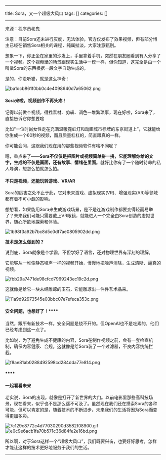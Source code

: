 
--- 
title:  Sora，又一个超级大风口 
tags: []
categories: [] 

---
来源：程序员老鬼

注意：目前Sora还未进行灰度，无法体验，官方仅发布了效果视频，但有部分博主已经在销售Sora相关的课程，纯属扯淡，大家注意甄别。

想象一下，你正坐在家里的沙发上，手里拿着手机，突然在朋友圈看到有人分享了一个视频。这个视频里的场景跟现实生活中一模一样，但你知道，这完全是由一个叫做Sora的东西根据一段文字自动生成的。

是的，你没听错，就是这么神奇！

<img src="https://img-blog.csdnimg.cn/img_convert/ba1dcb861f0bb0c4e4098640d7a65062.png" alt="ba1dcb861f0bb0c4e4098640d7a65062.png">

#### **Sora来啦，视频创作不再头疼！**

记得以前做个视频，得找素材、剪辑、调色一堆繁琐事，现在好啦，Sora来了，直接告诉它你想要啥

比如“一位时尚女性走在充满温暖霓虹灯和动画城市标牌的东京街道上”，它就能给你生成一个60秒的视频，而且质量杠杠的，简直跟真的一样。

你可能会问，这跟我们现在用的那些视频软件有啥不同呢？

嗯，重点来了——**Sora不仅仅是把图片或视频简单拼一拼，它能理解你给的文字，生成的不仅是画面，还有故事、情绪在里面**。就好比你有了一个随时待命的私人导演，想怎么拍就怎么拍。

#### **不只是视频，还能玩转游戏、VR/AR**

Sora的厉害之处不止于此，它对未来游戏、虚拟现实(VR)、增强现实(AR)等领域都有着不可小觑的影响。

想想看，如果能用Sora来生成游戏场景，是不是连游戏制作都要变得轻而易举了？未来我们可能只需要戴上VR眼镜，就能进入一个完全由Sora创造的虚拟世界，随心所欲地探索和体验。

<img src="https://img-blog.csdnimg.cn/img_convert/1b98f3a92b7bc8d5c0df7ae0805902dd.png" alt="1b98f3a92b7bc8d5c0df7ae0805902dd.png">

**技术是怎么做到的？**

说到底，Sora就像是个学霸，不但学好了语言，还对物理世界有深刻的理解。

它能够从一堆像静态噪声一样的视频开始，慢慢地把噪声消除，生成清晰、逼真的视频。

<img src="https://img-blog.csdnimg.cn/img_convert/fbb29a7471de98cfcd7969243ec19c2d.png" alt="fbb29a7471de98cfcd7969243ec19c2d.png">

这就像是给它一块未经雕琢的玉石，它能雕琢出一件件艺术品来。

<img src="https://img-blog.csdnimg.cn/img_convert/11a9d92973545e03bbc07e7efeca353c.png" alt="11a9d92973545e03bbc07e7efeca353c.png">

#### **安全问题，也想好了！******

#### 

当然，跟所有新技术一样，安全问题是绕不开的。但OpenAI也不是吃素的，他们已经考虑到这一点了。

比如说，为了避免生成不健康的内容，Sora在制作视频之前，会有一套检查机制，确保内容健康、合规。这就像是给Sora装了一个过滤器，不良内容统统拦截。

<img src="https://img-blog.csdnimg.cn/img_convert/f8ae81ab0288492598cd284dda77e814.png" alt="f8ae81ab0288492598cd284dda77e814.png">

#### ****

#### **一起看看未来**

老实说，Sora的出现，就像是打开了新世界的大门。以前电影里那些高科技场景，现在看来，似乎也不是那么遥不可及了。虽然现在我们还在摸索Sora的各种可能，但可以肯定的是，随着技术的不断进步，未来我们的生活将因为Sora而变得更加多彩。



<img src="https://img-blog.csdnimg.cn/img_convert/7c129c8772c4d77030290d3582f08900.gif" alt="7c129c8772c4d77030290d3582f08900.gif">

<img src="https://img-blog.csdnimg.cn/img_convert/e0c9e6acb1fa70b571c36d84fe2e16bd.png" alt="e0c9e6acb1fa70b571c36d84fe2e16bd.png">

所以啊，对于Sora这样一个“超级大风口”，我们既要兴奋，也要好好思考，怎样才能让这样的技术更好地服务于我们的生活。
- - - - - - - 